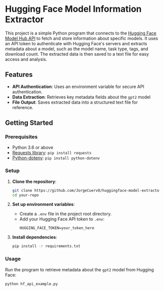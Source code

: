# Hugging Face Model Information Extractor

This project is a simple Python program that connects to the [Hugging Face Model Hub API](https://huggingface.co/docs/api-inference/index) to fetch and store information about specific models. It uses an API token to authenticate with Hugging Face's servers and extracts metadata about a model, such as the model name, task type, tags, and download count. The extracted data is then saved to a text file for easy access and analysis.

## Features

- **API Authentication**: Uses an environment variable for secure API authentication.
- **Data Extraction**: Retrieves key metadata fields about the `gpt2` model
- **File Output**: Saves extracted data into a structured text file for reference.

## Getting Started

### Prerequisites

- Python 3.6 or above
- [Requests library](https://docs.python-requests.org/en/master/): `pip install requests`
- [Python-dotenv](https://pypi.org/project/python-dotenv/): `pip install python-dotenv`

### Setup

1. **Clone the repository**:
    ```bash
    git clone https://github.com/JorgeCuerv0/huggingface-model-extractor
    cd your-repo
    ```

2. **Set up environment variables**:
    - Create a `.env` file in the project root directory.
    - Add your Hugging Face API token to `.env`:
      ```plaintext
      HUGGING_FACE_TOKEN=your_token_here
      ```

3. **Install dependencies**:
    ```bash
    pip install -r requirements.txt
    ```

### Usage

Run the program to retrieve metadata about the `gpt2` model from Hugging Face:

```bash
python hf_api_example.py
